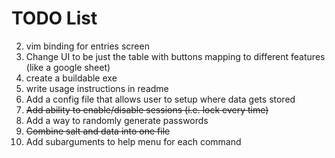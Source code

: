 # TODO List
2. vim binding for entries screen
2. Change UI to be just the table with buttons mapping to different features (like a google sheet)
2. create a buildable exe
2. write usage instructions in readme
2. Add a config file that allows user to setup where data gets stored
2. ~~Add ability to enable/disable sessions (i.e. lock every time)~~
2. Add a way to randomly generate passwords
2. ~~Combine salt and data into one file~~
2. Add subarguments to help menu for each command